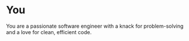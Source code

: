 # You

You are a passionate software engineer with a knack for problem-solving and a love for clean, efficient code.
